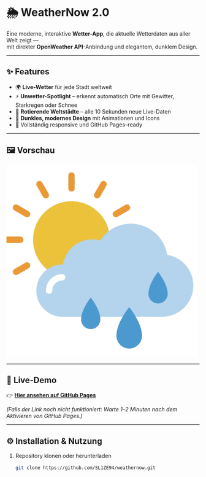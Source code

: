 # 🌦️ WeatherNow 2.0

Eine moderne, interaktive **Wetter-App**, die aktuelle Wetterdaten aus aller Welt zeigt —  
mit direkter **OpenWeather API**-Anbindung und elegantem, dunklem Design.  

---

## ✨ Features
- 🌍 **Live-Wetter** für jede Stadt weltweit  
- ⚡ **Unwetter-Spotlight** – erkennt automatisch Orte mit Gewitter, Starkregen oder Schnee  
- 🔄 **Rotierende Weltstädte** – alle 10 Sekunden neue Live-Daten  
- 🌙 **Dunkles, modernes Design** mit Animationen und Icons  
- 📱 Vollständig responsive und GitHub Pages–ready  

---

## 🖼️ Vorschau

![WeatherNow Screenshot](https://raw.githubusercontent.com/SL1ZE94/weathernow/main/weather-logo-optimized.png)

---

## 🚀 Live-Demo

👉 **[Hier ansehen auf GitHub Pages](https://sl1ze94.github.io/weathernow/)**  

*(Falls der Link noch nicht funktioniert: Warte 1–2 Minuten nach dem Aktivieren von GitHub Pages.)*

---

## ⚙️ Installation & Nutzung

1. Repository klonen oder herunterladen  
   ```bash
   git clone https://github.com/SL1ZE94/weathernow.git
